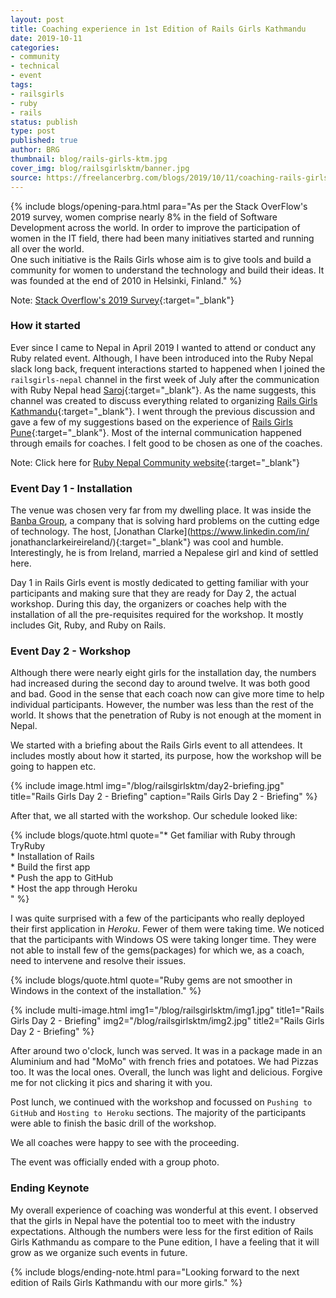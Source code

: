 ```yaml
---
layout: post
title: Coaching experience in 1st Edition of Rails Girls Kathmandu
date: 2019-10-11
categories:
- community
- technical
- event
tags:
- railsgirls
- ruby
- rails
status: publish
type: post
published: true
author: BRG
thumbnail: blog/rails-girls-ktm.jpg
cover_img: blog/railsgirlsktm/banner.jpg
source: https://freelancerbrg.com/blogs/2019/10/11/coaching-rails-girls-ktm/
---
```


{% include blogs/opening-para.html
            para="As per the Stack OverFlow's 2019 survey, women comprise nearly 8% in the field of Software Development across the world. In order to improve the participation of women in the IT field, there had been many initiatives started and running all over the world.
            <br>One such initiative is the Rails Girls whose aim is to give tools and build a community for women to understand the technology and build their ideas. It was founded at the end of 2010 in Helsinki, Finland."
%}

Note: [Stack Overflow's 2019 Survey](https://insights.stackoverflow.com/survey/2019#developer-profile-_-gender){:target="_blank"}

### How it started

Ever since I came to Nepal in April 2019 I wanted to attend or conduct any Ruby related event. Although, I have been introduced
into the Ruby Nepal slack long back, frequent interactions started to happened when I joined the `railsgirls-nepal` channel in the first week of July after the communication with Ruby Nepal head [Saroj](https://twitter.com/zoraslapen){:target="_blank"}.
As the name suggests, this channel was created to discuss everything related to organizing [Rails Girls Kathmandu](http://railsgirls.com/kathmandu){:target="_blank"}. I went through the previous discussion and gave a few of my suggestions based on the experience of [Rails Girls Pune](http://railsgirls.com/pune){:target="_blank"}. Most of the internal communication happened through emails for coaches. I felt good to be chosen as one of the coaches.

Note: Click here for [Ruby Nepal Community website](http://rubynepal.org){:target="_blank"}

### Event Day 1 - Installation

The venue was chosen very far from my dwelling place. It was inside the [Banba Group](https://www.banbagroup.com/), a company that
is solving hard problems on the cutting edge of technology. The host, [Jonathan Clarke](https://www.linkedin.com/in/
jonathanclarkeireireland/){:target="_blank"} was cool and humble. Interestingly, he is from Ireland, married a Nepalese girl and kind of settled here.

Day 1 in Rails Girls event is mostly dedicated to getting familiar with your participants and making sure that they are ready for Day 2, the actual workshop. During this day, the organizers or coaches help with the installation of all the pre-requisites required for the workshop. It mostly includes Git, Ruby, and Ruby on Rails.

### Event Day 2 - Workshop

Although there were nearly eight girls for the installation day, the numbers had increased during the second day to around twelve.
It was both good and bad. Good in the sense that each coach now can give more time to help individual participants. However, the number was less than the rest of the world. It shows that the penetration of Ruby is not enough at the moment in Nepal.

We started with a briefing about the Rails Girls event to all attendees. It includes mostly about how it started, its purpose, how the workshop will be going to happen etc.

{% include image.html
           img="/blog/railsgirlsktm/day2-briefing.jpg"
           title="Rails Girls Day 2 - Briefing"
           caption="Rails Girls Day 2 - Briefing"
%}

After that, we all started with the workshop. Our schedule looked like:

{% include blogs/quote.html
           quote="* Get familiar with Ruby through TryRuby<br>
                  * Installation of Rails<br>
                  * Build the first app<br>
                  * Push the app to GitHub<br>
                  * Host the app through Heroku<br>"
%}

I was quite surprised with a few of the participants who really deployed their first application in _Heroku_. Fewer of them were taking time. We noticed that the participants with Windows OS were taking longer time. They were not able to install few of the gems(packages) for which we, as a coach, need to intervene and resolve their issues.

{% include blogs/quote.html
           quote="Ruby gems are not smoother in Windows in the context of the installation."
%}

{% include multi-image.html
           img1="/blog/railsgirlsktm/img1.jpg"
           title1="Rails Girls Day 2 - Briefing"
           img2="/blog/railsgirlsktm/img2.jpg"
           title2="Rails Girls Day 2 - Briefing"
%}

After around two o'clock, lunch was served. It was in a package made in an Aluminium and had "MoMo" with french fries and potatoes.
We had Pizzas too. It was the local ones. Overall, the lunch was light and delicious. Forgive me for not clicking it pics and sharing it with you.

Post lunch, we continued with the workshop and focussed on `Pushing to GitHub` and `Hosting to Heroku` sections. The majority of the participants were able to finish the basic drill of the workshop.

We all coaches were happy to see with the proceeding.

The event was officially ended with a group photo.

### Ending Keynote

My overall experience of coaching was wonderful at this event. I observed that the girls in Nepal have the potential too to meet with the industry expectations. Although the numbers were less for the first edition of Rails Girls Kathmandu as compare to the Pune edition, I have a feeling that it will grow as we organize such events in future.

{% include blogs/ending-note.html
           para="Looking forward to the next edition of Rails Girls Kathmandu with our more girls."
%}
